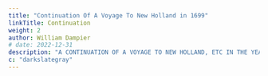 ```yaml
---
title: "Continuation Of A Voyage To New Holland in 1699"
linkTitle: Continuation
weight: 2
author: William Dampier
# date: 2022-12-31
description: "A CONTINUATION OF A VOYAGE TO NEW HOLLAND, ETC IN THE YEAR 1699."
c: "darkslategray"
---
```


